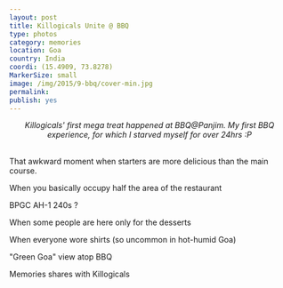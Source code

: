 ```yaml
---
layout: post
title: Killogicals Unite @ BBQ
type: photos
category: memories
location: Goa
country: India
coordi: (15.4909, 73.8278)
MarkerSize: small
image: /img/2015/9-bbq/cover-min.jpg 
permalink: 
publish: yes
---
```

<!-- http://compressjpeg.com -->
<!-- http://compressimage.toolur.com/ 1024, 400-->
<center>
<i>
Killogicals' first mega treat happened at BBQ@Panjim. My first BBQ experience, for which I starved myself for over 24hrs :P
</i>
</center>
<br>
<p class="center"><img src="{{site.baseurl}}/img/2015/9-bbq/cover.jpg" alt="">That awkward moment when starters are more delicious than the main course.</p>

<p class="center"><img src="{{site.baseurl}}/img/2015/9-bbq/1.jpg" alt="">When you basically occupy half the area of the restaurant</p>

<p class="center"><img src="{{site.baseurl}}/img/2015/9-bbq/2.jpg" alt="">BPGC AH-1 240s ?</p>

<!-- <p class="center"><img src="{{site.baseurl}}/img/2015/9-bbq/3.jpg" alt="">The "Trek" through the green covers</p> -->

<p class="center"><img src="{{site.baseurl}}/img/2015/9-bbq/4.jpg" alt="">When some people are here only for the desserts</p>

<p class="center"><img src="{{site.baseurl}}/img/2015/9-bbq/5.jpg" alt="">When everyone wore shirts (so uncommon in hot-humid Goa)</p>


<p class="center"><img src="{{site.baseurl}}/img/2015/9-bbq/6.jpg" alt="">"Green Goa" view atop BBQ</p>

<p class="center"><img src="{{site.baseurl}}/img/2015/9-bbq/7.jpg" alt="">Memories shares with Killogicals</p>
